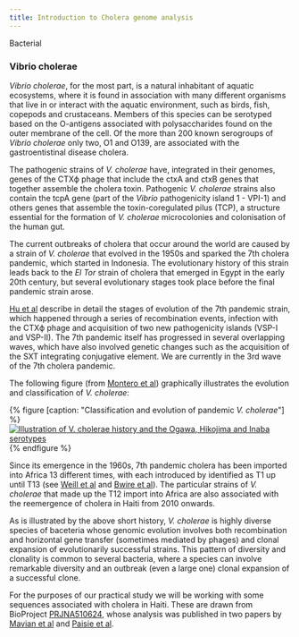 ```yaml
---
title: Introduction to Cholera genome analysis
---
```


Bacterial 


### Vibrio cholerae

_Vibrio cholerae_, for the most part, is a natural inhabitant of aquatic ecosystems, where it is found in association
with many different organisms that live in or interact with the aquatic environment, such as birds, fish, copepods
and crustaceans. Members of this species can be serotyped based on the O-antigens associated with polysaccharides found
on the outer membrane of the cell. Of the more than 200 known serogroups of _Vibrio cholerae_ only two, O1 and O139,
are associated with the gastroentistinal disease cholera.

The pathogenic strains of _V. cholerae_ have, integrated in their genomes, genes of the CTXϕ phage that include the ctxA
and ctxB genes that together assemble the cholera toxin. Pathogenic _V. cholerae_ strains also contain the tcpA gene
(part of the _Vibrio_ pathogenicity island 1 - VPI-1) and others genes that assemble the toxin-coregulated pilus (TCP),
a structure essential for the formation of _V. cholerae_ microcolonies and colonisation of the human gut.

The current outbreaks of cholera that occur around the world are caused by a strain of _V. cholerae_ that evolved
in the 1950s and sparked the 7th cholera pandemic, which started in Indonesia. The evolutionary history of this
strain leads back to the _El Tor_ strain of cholera that emerged in Egypt in the early 20th century, but several
evolutionary stages took place before the final pandemic strain arose.

[Hu et al](https://www.pnas.org/doi/full/10.1073/pnas.1608732113) describe in detail the stages of evolution
of the 7th pandemic strain, which happened through a series of recombination events, infection with the CTXϕ
phage and acquisition of two new pathogenicity islands (VSP-I and VSP-II). The 7th pandemic itself has
progressed in several overlapping waves, which have also involved genetic changes such as the acquisition of
the SXT integrating conjugative element. We are currently in the 3rd wave of the 7th cholera pandemic.

The following figure (from [Montero et al](https://www.frontiersin.org/articles/10.3389/fmed.2023.1155751/full))
graphically illustrates the evolution and classification of _V. cholerae_:

{% figure [caption: "Classification and evolution of pandemic _V. cholerae_"] %}
<a href="https://www.frontiersin.org/articles/10.3389/fmed.2023.1155751/full" target="_blank">![Illustration of _V. cholerae_ history and the Ogawa, Hikojima and Inaba serotypes](https://www.frontiersin.org/files/Articles/1155751/fmed-10-1155751-HTML/image_m/fmed-10-1155751-g001.jpg)</a>
{% endfigure %}

Since its emergence in the 1960s, 7th pandemic cholera has been imported into Africa 13 different
times, with each introduced by identified as T1 up until T13 (see [Weill et al](https://www.science.org/doi/10.1126/science.aad5901) and 
[Bwire et al](https://journals.plos.org/plosntds/article?id=10.1371/journal.pntd.0006492)). The particular strains of
_V. cholerae_ that made up the T12 import into Africa are also associated with the reemergence of cholera
in Haiti from 2010 onwards.

As is illustrated by the above short history, _V. cholerae_ is highly diverse species of baceteria whose genomic evolution
involves both recombination and horizontal gene transfer (sometimes mediated by phages) and clonal expansion of evolutionarily
successful strains. This pattern of diversity and clonality is common to several bacteria, where a species can involve
remarkable diversity and an outbreak (even a large one) clonal expansion of a successful clone.

For the purposes of our practical study we will be working with some sequences associated with cholera in Haiti. These
are drawn from BioProject [PRJNA510624](https://www.ebi.ac.uk/ena/browser/view/PRJNA510624), whose analysis was published in
two papers by [Mavian et al](https://www.pnas.org/doi/abs/10.1073/pnas.1918763117?doi=10.1073%2Fpnas.1918763117) and 
[Paisie et al](https://journals.asm.org/doi/full/10.1128/spectrum.03624-22).

